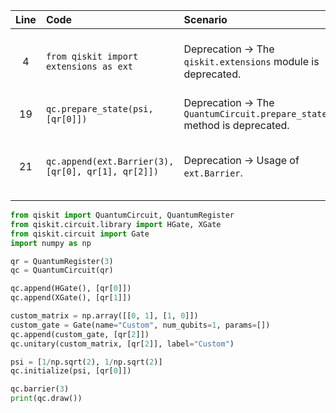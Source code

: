 | Line | Code | Scenario | Reference | Artifact | Refactoring |
| :--: | :--- | :------- | :-------: | :------- | :---------- |
| 4 | `from qiskit import extensions as ext` | Deprecation -> The `qiskit.extensions` module is deprecated. | qrn_notax_ddbb--8fa78c41-fe65-4855-a211-6812b683b158 | `qiskit.extensions` | |
| 19 | `qc.prepare_state(psi, [qr[0]])` | Deprecation -> The `QuantumCircuit.prepare_state()` method is deprecated. | IK | `QuantumCircuit.prepare_state` | `qc.initialize(psi, [qr[0]])` |
| 21 | `qc.append(ext.Barrier(3), [qr[0], qr[1], qr[2]])` | Deprecation -> Usage of `ext.Barrier`. | qrn_notax_ddbb--8fa78c41-fe65-4855-a211-6812b683b158 | `ext.Barrier` | `qc.barrier(3)` |


```python
from qiskit import QuantumCircuit, QuantumRegister
from qiskit.circuit.library import HGate, XGate
from qiskit.circuit import Gate
import numpy as np

qr = QuantumRegister(3)
qc = QuantumCircuit(qr)

qc.append(HGate(), [qr[0]])
qc.append(XGate(), [qr[1]])

custom_matrix = np.array([[0, 1], [1, 0]])
custom_gate = Gate(name="Custom", num_qubits=1, params=[])
qc.append(custom_gate, [qr[2]])
qc.unitary(custom_matrix, [qr[2]], label="Custom")

psi = [1/np.sqrt(2), 1/np.sqrt(2)]
qc.initialize(psi, [qr[0]])

qc.barrier(3)
print(qc.draw())
```